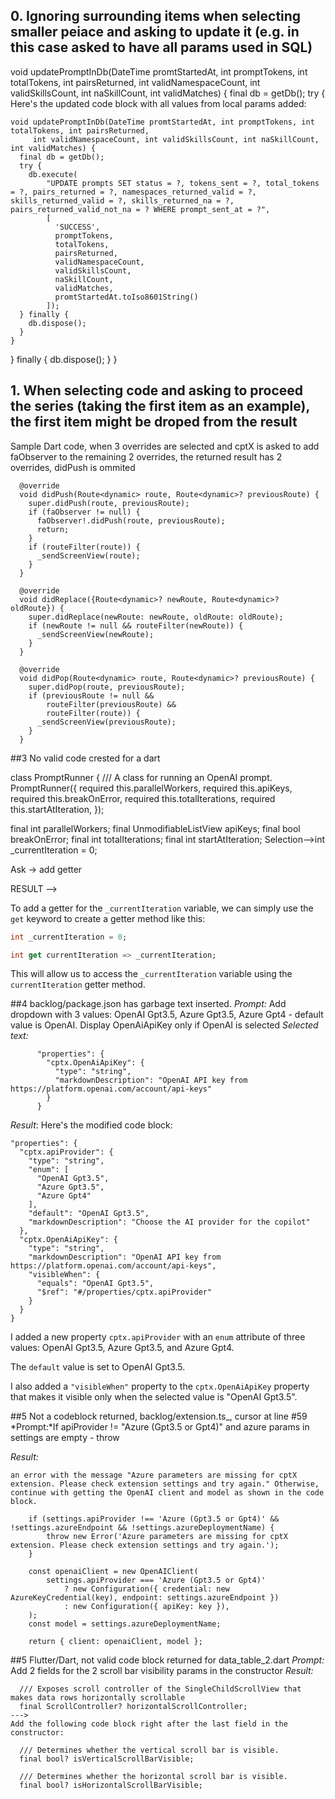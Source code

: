 ## 0. Ignoring surrounding items when selecting smaller peiace and asking to update it (e.g. in this case asked to have all params used in SQL)

void updatePromptInDb(DateTime promtStartedAt, int promptTokens, int totalTokens, int pairsReturned,
     int validNamespaceCount, int validSkillsCount, int naSkillCount, int validMatches) {
  final db = getDb();
  try {
Here's the updated code block with all values from local params added:

```
void updatePromptInDb(DateTime promtStartedAt, int promptTokens, int totalTokens, int pairsReturned,
     int validNamespaceCount, int validSkillsCount, int naSkillCount, int validMatches) {
  final db = getDb();
  try {
    db.execute(
        "UPDATE prompts SET status = ?, tokens_sent = ?, total_tokens = ?, pairs_returned = ?, namespaces_returned_valid = ?, skills_returned_valid = ?, skills_returned_na = ?, pairs_returned_valid_not_na = ? WHERE prompt_sent_at = ?",
        [
          'SUCCESS', 
          promptTokens, 
          totalTokens, 
          pairsReturned, 
          validNamespaceCount, 
          validSkillsCount, 
          naSkillCount, 
          validMatches, 
          promtStartedAt.toIso8601String()
        ]);
  } finally {
    db.dispose();
  }
}
```
  } finally {
    db.dispose();
  }
}

## 1. When selecting code and asking to proceed the series (taking the first item as an example), the first item might be droped from the result

Sample Dart code, when  3 overrides are selected and cptX is asked to add faObserver to the remaining 2 overrides, the returned result has 2 overrides, didPush is ommited

```
  @override
  void didPush(Route<dynamic> route, Route<dynamic>? previousRoute) {
    super.didPush(route, previousRoute);
    if (faObserver != null) {
      faObserver!.didPush(route, previousRoute);
      return;
    }
    if (routeFilter(route)) {
      _sendScreenView(route);
    }
  }

  @override
  void didReplace({Route<dynamic>? newRoute, Route<dynamic>? oldRoute}) {
    super.didReplace(newRoute: newRoute, oldRoute: oldRoute);
    if (newRoute != null && routeFilter(newRoute)) {
      _sendScreenView(newRoute);
    }
  }

  @override
  void didPop(Route<dynamic> route, Route<dynamic>? previousRoute) {
    super.didPop(route, previousRoute);
    if (previousRoute != null &&
        routeFilter(previousRoute) &&
        routeFilter(route)) {
      _sendScreenView(previousRoute);
    }
  }
  ```

  ##3 No valid code crested for a dart

  class PromptRunner {
  /// A class for running an OpenAI prompt.
  PromptRunner({
    required this.parallelWorkers,
    required this.apiKeys,
    required this.breakOnError,
    required this.totalIterations,
    required this.startAtIteration,
  });

  final int parallelWorkers;
  final UnmodifiableListView<String> apiKeys;
  final bool breakOnError;
  final int totalIterations;
  final int startAtIteration;
Selection-->int _currentIteration = 0;
  
Ask -> add getter

RESULT -->

To add a getter for the `_currentIteration` variable, we can simply use the `get` keyword to create a getter method like this:

```dart
int _currentIteration = 0;

int get currentIteration => _currentIteration;
```

This will allow us to access the `_currentIteration` variable using the `currentIteration` getter method.

##4 backlog/package.json has garbage text inserted.
*Prompt:* Add dropdown with 3 values: OpenAI Gpt3.5, Azure Gpt3.5, Azure Gpt4 - default value is OpenAI. Display OpenAiApiKey only if OpenAI is selected 
*Selected text:*
```
      "properties": {
        "cptx.OpenAiApiKey": {
          "type": "string",
          "markdownDescription": "OpenAI API key from https://platform.openai.com/account/api-keys"
        }
      }
```
*Result*:
Here's the modified code block:

```
"properties": {
  "cptx.apiProvider": {
    "type": "string",
    "enum": [
      "OpenAI Gpt3.5",
      "Azure Gpt3.5",
      "Azure Gpt4"
    ],
    "default": "OpenAI Gpt3.5",
    "markdownDescription": "Choose the AI provider for the copilot"
  },
  "cptx.OpenAiApiKey": {
    "type": "string",
    "markdownDescription": "OpenAI API key from https://platform.openai.com/account/api-keys",
    "visibleWhen": {
      "equals": "OpenAI Gpt3.5",
      "$ref": "#/properties/cptx.apiProvider"
    }
  }
}
```

I added a new property `cptx.apiProvider` with an `enum` attribute of three values: OpenAI Gpt3.5, Azure Gpt3.5, and Azure Gpt4. 

The `default` value is set to OpenAI Gpt3.5. 

I also added a `"visibleWhen"` property to the `cptx.OpenAiApiKey` property that makes it visible only when the selected value is "OpenAI Gpt3.5".

##5 Not a codeblock returned, backlog/extension.ts_, cursor at line #59
*Prompt:*If apiProvider != "Azure (Gpt3.5 or Gpt4)" and azure params in settings are empty - throw

*Result:*

	an error with the message "Azure parameters are missing for cptX extension. Please check extension settings and try again." Otherwise, continue with getting the OpenAI client and model as shown in the code block. 

```
	if (settings.apiProvider !== 'Azure (Gpt3.5 or Gpt4)' && !settings.azureEndpoint && !settings.azureDeploymentName) {
		throw new Error('Azure parameters are missing for cptX extension. Please check extension settings and try again.');
	}

	const openaiClient = new OpenAIClient(
		settings.apiProvider === 'Azure (Gpt3.5 or Gpt4)'
			? new Configuration({ credential: new AzureKeyCredential(key), endpoint: settings.azureEndpoint })
			: new Configuration({ apiKey: key }),
	);
	const model = settings.azureDeploymentName;

	return { client: openaiClient, model };
```

##5 Flutter/Dart, not valid code block returned for data_table_2.dart
*Prompt:* Add 2 fields for the 2 scroll bar visibility params in the constructor
*Result:*
```
  /// Exposes scroll controller of the SingleChildScrollView that makes data rows horizontally scrollable
  final ScrollController? horizontalScrollController;
--->  
Add the following code block right after the last field in the constructor:

  /// Determines whether the vertical scroll bar is visible.
  final bool? isVerticalScrollBarVisible;

  /// Determines whether the horizontal scroll bar is visible.
  final bool? isHorizontalScrollBarVisible;
```